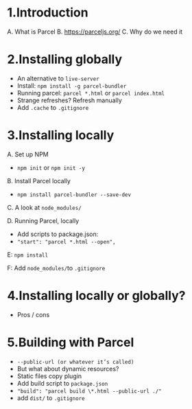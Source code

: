 # 1.Introduction

A. What is Parcel
B. https://parceljs.org/
C. Why do we need it

# 2.Installing globally

- An alternative to `live-server`
- Install: `npm install -g parcel-bundler`
- Running parcel: `parcel *.html` or `parcel index.html`
- Strange refreshes? Refresh manually
- Add `.cache` to `.gitignore`

# 3.Installing locally

A. Set up NPM

- `npm init` or `npm init -y`

B. Install Parcel locally

- `npm install parcel-bundler --save-dev`

C. A look at `node_modules/`

D. Running Parcel, locally

- Add scripts to package.json:
- `"start": "parcel *.html --open",`

E: `npm install`

F: Add `node_modules/`to `.gitignore`

# 4.Installing locally or globally?

- Pros / cons

# 5.Building with Parcel

- `--public-url (or whatever it’s called)`
- But what about dynamic resources?
- Static files copy plugin
- Add build script to `package.json`
- `"build": "parcel build \*.html --public-url ./"`
- add `dist/` to `.gitignore`
